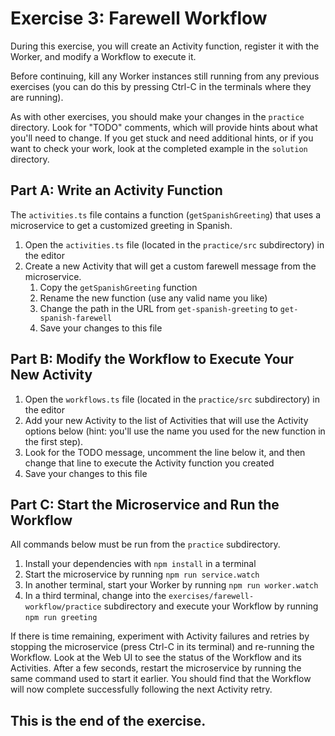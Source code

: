 # Exercise 3: Farewell Workflow
During this exercise, you will create an Activity function,
register it with the Worker, and modify a Workflow to execute it.

Before continuing, kill any Worker instances still running from any
previous exercises (you can do this by pressing Ctrl-C in the terminals 
where they are running).

As with other exercises, you should make your changes in the `practice` 
directory. Look for "TODO" comments, which will provide hints about what
you'll need to change. If you get stuck and need additional hints, or 
if you want to check your work, look at the completed example in the
`solution` directory.   

## Part A: Write an Activity Function
The `activities.ts` file contains a function (`getSpanishGreeting`) that uses a microservice to get a customized greeting in Spanish.

1. Open the `activities.ts` file (located in the `practice/src` subdirectory) in the editor
1. Create a new Activity that will get a custom farewell message from the microservice.
    1. Copy the `getSpanishGreeting` function
    1. Rename the new function (use any valid name you like)
    1. Change the path in the URL from `get-spanish-greeting` to  `get-spanish-farewell`
    1. Save your changes to this file

## Part B: Modify the Workflow to Execute Your New Activity
1. Open the `workflows.ts` file (located in the `practice/src` subdirectory) in the editor
1. Add your new Activity to the list of Activities that will use the Activity options below (hint: you'll use the name you used for the new function in the first step).
1. Look for the TODO message, uncomment the line below it, and then change that line to execute the Activity function you created
1. Save your changes to this file

## Part C: Start the Microservice and Run the Workflow
All commands below must be run from the `practice` subdirectory.

1. Install your dependencies with `npm install` in a terminal
1. Start the microservice by running `npm run service.watch`
1. In another terminal, start your Worker by running `npm run worker.watch`
1. In a third terminal, change into the `exercises/farewell-workflow/practice` subdirectory and execute your Workflow by running `npm run greeting`

If there is time remaining, experiment with Activity failures and retries 
by stopping the microservice (press Ctrl-C in its terminal) and re-running 
the Workflow. Look at the Web UI to see the status of the Workflow and its
Activities. After a few seconds, restart the microservice by running the
same command used to start it earlier. You should find that the Workflow
will now complete successfully following the next Activity retry.

## This is the end of the exercise.